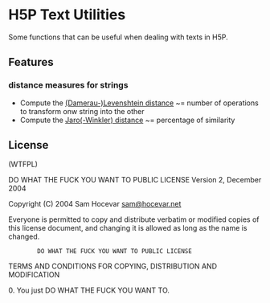 H5P Text Utilities
==================
Some functions that can be useful when dealing with texts in H5P.

## Features

### distance measures for strings
- Compute the [(Damerau-)Levenshtein distance](https://en.wikipedia.org/wiki/Damerau%E2%80%93Levenshtein_distance) ~= number of operations to transform onw string into the other 
- Compute the [Jaro(-Winkler) distance](https://en.wikipedia.org/wiki/Jaro%E2%80%93Winkler_distance) ~= percentage of similarity

## License

(WTFPL)

DO WHAT THE FUCK YOU WANT TO PUBLIC LICENSE 
                    Version 2, December 2004 

 Copyright (C) 2004 Sam Hocevar <sam@hocevar.net> 

 Everyone is permitted to copy and distribute verbatim or modified 
 copies of this license document, and changing it is allowed as long 
 as the name is changed. 

            DO WHAT THE FUCK YOU WANT TO PUBLIC LICENSE 
   TERMS AND CONDITIONS FOR COPYING, DISTRIBUTION AND MODIFICATION 

  0\. You just DO WHAT THE FUCK YOU WANT TO.
